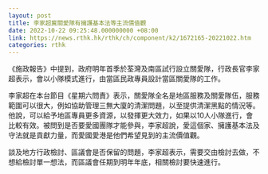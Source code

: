```yaml
---
layout: post
title: 李家超冀關愛隊有擁護基本法等主流價值觀
date: 2022-10-22 09:25:48.000000000 +08:00
link: https://news.rthk.hk/rthk/ch/component/k2/1672165-20221022.htm
categories: rthk
---
```


《施政報告》中提到，政府明年首季於荃灣及南區試行設立關愛隊，行政長官李家超表示，會以小隊模式進行，由當區民政專員設計當區關愛隊的工作。

李家超在本台節目《星期六問責》表示，關愛隊全名是地區服務及關愛隊伍，服務範圍可以很大，例如協助管理三無大廈的清潔問題，以至提供清潔黑點的情況等。他說，可以給予地區專員更多資源，以發揮更大效力，如果以10人小隊進行，會比較有效。被問到是否要愛國團隊才能參與，李家超說，愛這個家、擁護基本法及守法就是貢獻力量，而愛國愛港是他們希望見到的主流價值觀。

談及地方行政檢討、區議會是否保留的問題，李家超表示，需要交由檢討去做，不想給檢討單一想法，而區議會任期到明年年底，相關檢討要快速進行。
